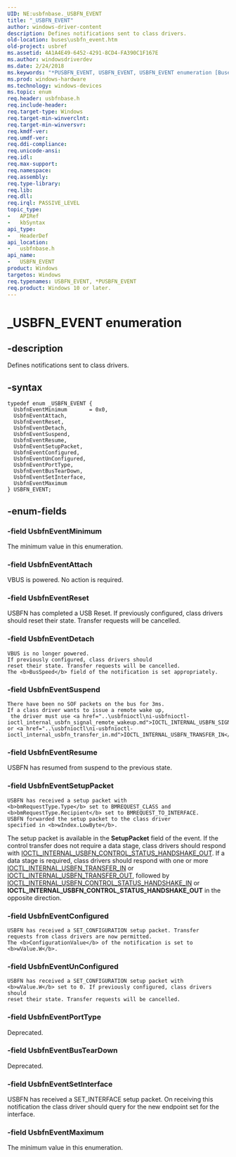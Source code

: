 ```yaml
---
UID: NE:usbfnbase._USBFN_EVENT
title: "_USBFN_EVENT"
author: windows-driver-content
description: Defines notifications sent to class drivers.
old-location: buses\usbfn_event.htm
old-project: usbref
ms.assetid: 4A1A4E49-6452-4291-8CD4-FA390C1F167E
ms.author: windowsdriverdev
ms.date: 2/24/2018
ms.keywords: "*PUSBFN_EVENT, USBFN_EVENT, USBFN_EVENT enumeration [Buses], UsbfnEventAttach, UsbfnEventBusTearDown, UsbfnEventConfigured, UsbfnEventDetach, UsbfnEventMaximum, UsbfnEventMinimum, UsbfnEventPortType, UsbfnEventReset, UsbfnEventResume, UsbfnEventSetInterface, UsbfnEventSetupPacket, UsbfnEventSuspend, UsbfnEventUnConfigured, _USBFN_EVENT, buses.usbfn_event, usbfnbase/USBFN_EVENT, usbfnbase/UsbfnEventAttach, usbfnbase/UsbfnEventBusTearDown, usbfnbase/UsbfnEventConfigured, usbfnbase/UsbfnEventDetach, usbfnbase/UsbfnEventMaximum, usbfnbase/UsbfnEventMinimum, usbfnbase/UsbfnEventPortType, usbfnbase/UsbfnEventReset, usbfnbase/UsbfnEventResume, usbfnbase/UsbfnEventSetInterface, usbfnbase/UsbfnEventSetupPacket, usbfnbase/UsbfnEventSuspend, usbfnbase/UsbfnEventUnConfigured"
ms.prod: windows-hardware
ms.technology: windows-devices
ms.topic: enum
req.header: usbfnbase.h
req.include-header: 
req.target-type: Windows
req.target-min-winverclnt: 
req.target-min-winversvr: 
req.kmdf-ver: 
req.umdf-ver: 
req.ddi-compliance: 
req.unicode-ansi: 
req.idl: 
req.max-support: 
req.namespace: 
req.assembly: 
req.type-library: 
req.lib: 
req.dll: 
req.irql: PASSIVE_LEVEL
topic_type:
-	APIRef
-	kbSyntax
api_type:
-	HeaderDef
api_location:
-	usbfnbase.h
api_name:
-	USBFN_EVENT
product: Windows
targetos: Windows
req.typenames: USBFN_EVENT, *PUSBFN_EVENT
req.product: Windows 10 or later.
---
```


# _USBFN_EVENT enumeration


## -description


Defines notifications sent to class drivers.


## -syntax


````
typedef enum _USBFN_EVENT { 
  UsbfnEventMinimum       = 0x0,
  UsbfnEventAttach,
  UsbfnEventReset,
  UsbfnEventDetach,
  UsbfnEventSuspend,
  UsbfnEventResume,
  UsbfnEventSetupPacket,
  UsbfnEventConfigured,
  UsbfnEventUnConfigured,
  UsbfnEventPortType,
  UsbfnEventBusTearDown,
  UsbfnEventSetInterface,
  UsbfnEventMaximum
} USBFN_EVENT;
````


## -enum-fields




### -field UsbfnEventMinimum

The minimum value in this enumeration.


### -field UsbfnEventAttach

VBUS is powered. No action is required.


### -field UsbfnEventReset

USBFN has completed a USB Reset. If previously configured, class drivers should reset their state. Transfer requests will be cancelled.


### -field UsbfnEventDetach

    VBUS is no longer powered.
    If previously configured, class drivers should
    reset their state. Transfer requests will be cancelled.
    The <b>BusSpeed</b> field of the notification is set appropriately.


### -field UsbfnEventSuspend

    There have been no SOF packets on the bus for 3ms.
    If a class driver wants to issue a remote wake up,
     the driver must use <a href="..\usbfnioctl\ni-usbfnioctl-ioctl_internal_usbfn_signal_remote_wakeup.md">IOCTL_INTERNAL_USBFN_SIGNAL_REMOTE_WAKEUP</a> or <a href="..\usbfnioctl\ni-usbfnioctl-ioctl_internal_usbfn_transfer_in.md">IOCTL_INTERNAL_USBFN_TRANSFER_IN</a>.


### -field UsbfnEventResume

USBFN has resumed from suspend to the previous state.


### -field UsbfnEventSetupPacket

    USBFN has received a setup packet with
    <b>bmRequestType.Type</b> set to BMREQUEST_CLASS and
    <b>bmRequestType.Recipient</b> set to BMREQUEST_TO_INTERFACE.
    USBFN forwarded the setup packet to the class driver
    specified in <b>wIndex.LowByte</b>.

 The setup packet is available in the <b>SetupPacket</b> field of the
    event. If the control transfer does not require a data stage,
     class drivers should respond with
    <a href="..\usbfnioctl\ni-usbfnioctl-ioctl_internal_usbfn_control_status_handshake_out.md">IOCTL_INTERNAL_USBFN_CONTROL_STATUS_HANDSHAKE_OUT</a>.
    If a data stage is required, class drivers should respond with
    one or more <a href="..\usbfnioctl\ni-usbfnioctl-ioctl_internal_usbfn_transfer_in.md">IOCTL_INTERNAL_USBFN_TRANSFER_IN</a> or <a href="..\usbfnioctl\ni-usbfnioctl-ioctl_internal_usbfn_transfer_out.md">IOCTL_INTERNAL_USBFN_TRANSFER_OUT</a>, followed by
    <a href="..\usbfnioctl\ni-usbfnioctl-ioctl_internal_usbfn_control_status_handshake_in.md">IOCTL_INTERNAL_USBFN_CONTROL_STATUS_HANDSHAKE_IN</a> or <b>IOCTL_INTERNAL_USBFN_CONTROL_STATUS_HANDSHAKE_OUT</b> in the opposite
    direction.


### -field UsbfnEventConfigured

    USBFN has received a SET_CONFIGURATION setup packet. Transfer
    requests from class drivers are now permitted.
    The <b>ConfigurationValue</b> of the notification is set to <b>wValue.W</b>.


### -field UsbfnEventUnConfigured

    USBFN has received a SET_CONFIGURATION setup packet with
    <b>wValue.W</b> set to 0. If previously configured, class drivers should
    reset their state. Transfer requests will be cancelled.


### -field UsbfnEventPortType

Deprecated.


### -field UsbfnEventBusTearDown

Deprecated.


### -field UsbfnEventSetInterface

USBFN has received a SET_INTERFACE setup packet.  On receiving this
    notification the class driver should query for the new endpoint set
    for the interface.


### -field UsbfnEventMaximum

The minimum value in this enumeration.

